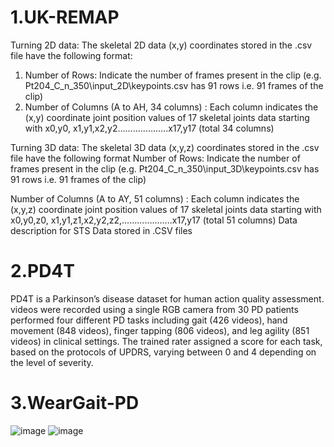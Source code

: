 # 1.UK-REMAP
Turning 2D data:
The skeletal 2D data (x,y) coordinates stored in the .csv file have the following format:
1. Number of Rows: Indicate the number of frames present in the clip 
(e.g. Pt204_C_n_350\input_2D\keypoints.csv has 91 rows i.e. 91 frames of the clip)
2. Number of Columns (A to AH, 34 columns) : Each column indicates the (x,y) coordinate joint position values of 17 skeletal joints data starting with x0,y0, x1,y1,x2,y2………………..x17,y17 (total 34 columns)  

Turning 3D data:
The skeletal 3D data (x,y,z) coordinates stored in the .csv file have the following format
Number of Rows: Indicate the number of frames present in the clip 
(e.g. Pt204_C_n_350\input_3D\keypoints.csv has 91 rows i.e. 91 frames of the clip)

Number of Columns (A to AY, 51 columns) : Each column indicates the (x,y,z) coordinate joint position values of 17 skeletal joints data starting with x0,y0,z0, x1,y1,z1,x2,y2,z2,………………..x17,y17 (total 51 columns)  Data description for STS Data stored in .CSV files

# 2.PD4T

PD4T is a Parkinson’s disease dataset for human action quality assessment. videos were recorded using a single RGB camera from 30 PD patients performed four different PD tasks including gait (426 videos), hand movement (848 videos), finger tapping (806 videos), and leg agility (851 videos) in clinical settings. The trained rater assigned a score for each task, based on the protocols of UPDRS, varying between 0 and 4 depending on the level of severity.

# 3.WearGait-PD
![image](https://github.com/user-attachments/assets/3ad7bb09-2f8f-4c43-8172-dca406fbdee4)
![image](https://github.com/user-attachments/assets/6eaac727-81ba-4df5-9355-7a7aa90651a7)
